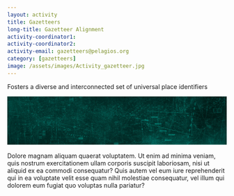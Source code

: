 ```yaml
---
layout: activity
title: Gazetteers
long-title: Gazetteer Alignment
activity-coordinator1:
activity-coordinator2:
activity-email: gazetteers@pelagios.org
category: [gazetteers]
image: /assets/images/Activity_gazetteer.jpg
---
```


Fosters a diverse and interconnected set of universal place identifiers

<img src="/assets/mainimage.jpg"/>

Dolore magnam aliquam quaerat voluptatem. Ut enim ad minima veniam, quis nostrum exercitationem ullam corporis suscipit laboriosam, nisi ut aliquid ex ea commodi consequatur? Quis autem vel eum iure reprehenderit qui in ea voluptate velit esse quam nihil molestiae consequatur, vel illum qui dolorem eum fugiat quo voluptas nulla pariatur?
